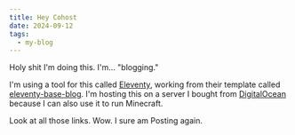 ```yaml
---
title: Hey Cohost
date: 2024-09-12
tags:
  - my-blog
---
```

Holy shit I'm doing this. I'm... "blogging."

I'm using a tool for this called [Eleventy](https://www.11ty.dev/), working from their template called [eleventy-base-blog](https://github.com/11ty/eleventy-base-blog). I'm hosting this on a server I bought from [DigitalOcean](https://www.digitalocean.com/) because I can also use it to run Minecraft.

Look at all those links. Wow. I sure am Posting again.
